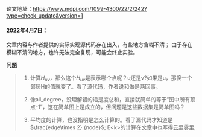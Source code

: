 论文地址：https://www.mdpi.com/1099-4300/22/2/242?type=check_update&version=1

#### 2022年4月7日：
文章内容与作者提供的实际实现源代码存在出入，有些地方含糊不清；
由于存在模糊不清的地方，也许无法完全复现，可能会终止实验。

**问题**
> 1. 计算$H_{uv}$，那么这个$H_{uv}$是表示哪个点呢？u还是v?如果是u，那换一个邻居H的值就变了。看了源代码，作者说和做是两回事。
>
> 2. 像all_degree，没理解错的话是度总和，直接就简单的等于“图中所有顶点-1”，这在简单图上是成立的，但问题是这些数据集是简单图吗？
> 
> 3. 平均度的计算，也没指明是怎么计算的。看了源代码才知道是$\frac{edge\times 2} {node}$; E\<k\>的计算在文章中也写得云里雾里;